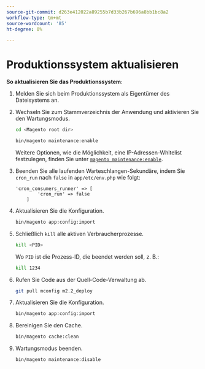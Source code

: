 ```yaml
---
source-git-commit: d263e412022a89255b7d33b267b696a8bb1bc8a2
workflow-type: tm+mt
source-wordcount: '85'
ht-degree: 0%

---
```

# Produktionssystem aktualisieren

**So aktualisieren Sie das Produktionssystem**:

1. Melden Sie sich beim Produktionssystem als Eigentümer des Dateisystems an.
1. Wechseln Sie zum Stammverzeichnis der Anwendung und aktivieren Sie den Wartungsmodus.

   ```bash
   cd <Magento root dir>
   ```

   ```bash
   bin/magento maintenance:enable
   ```

   Weitere Optionen, wie die Möglichkeit, eine IP-Adressen-Whitelist festzulegen, finden Sie unter [`magento maintenance:enable`](../installation/tutorials/maintenance-mode.md).

1. Beenden Sie alle laufenden Warteschlangen-Sekundäre, indem Sie `cron_run` nach `false` in `app/etc/env.php` wie folgt:

   ```php?start_inline=1
   'cron_consumers_runner' => [
           'cron_run' => false
       ]
   ```

1. Aktualisieren Sie die Konfiguration.

   ```bash
   bin/magento app:config:import
   ```

1. Schließlich `kill` alle aktiven Verbraucherprozesse.

   ```bash
   kill <PID>
   ```

   Wo `PID` ist die Prozess-ID, die beendet werden soll, z. B.:

   ```bash
   kill 1234
   ```

1. Rufen Sie Code aus der Quell-Code-Verwaltung ab.

   ```bash
   git pull mconfig m2.2_deploy
   ```

1. Aktualisieren Sie die Konfiguration.

   ```bash
   bin/magento app:config:import
   ```

1. Bereinigen Sie den Cache.

   ```bash
   bin/magento cache:clean
   ```

1. Wartungsmodus beenden.

   ```bash
   bin/magento maintenance:disable
   ```

